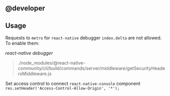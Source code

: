 @developer
----------



Usage
--------------
Requests to `metro` for `react-native` debugger `index.delta` are not allowed.  To enable them:

*react-native debugger*
> ./node_modules/@react-native-community/cli/build/commands/server/middleware/getSecurityHeadersMiddleware.js

Set access control to connect `react-native-console` component
`res.setHeader('Access-Control-Allow-Origin', '*');`

